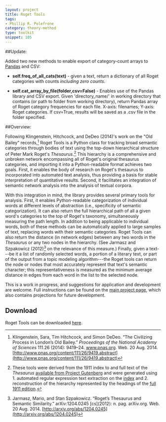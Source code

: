 ```yaml
---
layout: project
title: Roget Tools
tags:
- Phillip R. Polefrone
category: theory-method
type: toolkit
snippet: 105
---
```


##Update: 

Added two new methods to enable export of category-count arrays to [Pandas](http://http://pandas.pydata.org/) and CSV:

* **self.freq_of_all_cats(text)** - given a text, return a dictionary of all Roget categories with counts *including zero counts*. 

* **self.cat_array_by_file(folder,csv=False)** - Enables use of the Pandas library and CSV export. Given 'directory\_name/' in working directory that contains (or path to folder from working directory), return Pandas array of Roget category frequencies for each file. X-axis: filenames; Y-axis: Roget categories. If csv=True, results will be saved as a .csv file in the folder specified.

##Overview:

Following Klingenstein, Hitchcock, and DeDeo (2014)'s work on the "Old Bailey" records,[^1] Roget Tools is a Python class for tracking broad semantic categories through bodies of text using the top-down hierarchical structure of Peter Mark Roget's *Thesaurus*.[^2] This hierarchy is a comprehensive and unbroken network encompassing all of Roget's original thesaurus categories, and importing it into a Python-readable format achieves two goals. First, it enables the body of research on Roget's thesaurus to incorporated into automated text analysis, thus providing a basis for stable interpretation of quantitative results. Second, it facilitates an integration of semantic network analysis into the analysis of textual corpora.

[^1]: Klingenstein, Sara, Tim Hitchcock, and Simon DeDeo. “The Civilizing Process in London’s Old Bailey.” *Proceedings of the National Academy of Sciences* 111.26 \(2014\): 9419–24. www.pnas.org. Web. 20 Aug. 2014. [http://www.pnas.org/content/111/26/9419.abstract](http://www.pnas.org/content/111/26/9419.abstract)

[^2]: These tools were derived from the 1911 index to and full text of the *Thesaurus* [available from Project Gutenberg](http://www.gutenberg.org/ebooks/search/?query=roget) and were generated using 1. automated regular expression text extraction on the [index](http://www.gutenberg.org/cache/epub/10681/pg10681.txt) and 2. reconstruction of the hierarchy represented by the headings of the [full 1911 edition](http://www.gutenberg.org/cache/epub/22/pg22.txt).


With this integration in mind, the library provides several primary tools for analysis. First, it enables Python-readable categorization of individual words at different levels of abstraction (i.e., specificity of semantic categorization). It can also return the full hierarchical path of all a given word's categories to the top of Roget's taxonomy, simultaneously measuring the path length. In addition to being applicable to individual words, both of these methods can be automatically applied to large samples of text, replacing words with their semantic categories. Roget Tools can also return the distance (in network edges) between any two words in the *Thesaurus* or any two nodes in the hierarchy. (See Jarmasz and Szpakowicz (2012)[^3] on the relevance of this measure.) Finally, given a text---be it a list of randomly selected words, a portion of a literary text, or part of the output from a topic modeling algorithm---the Roget tools can return the node or nodes that most accurately represent that text's semantic character; this representativeness is measured as the minimum average distance in edges from each word in the list to the selected node.

This is a work in progress, and suggestions for application and development are welcome. Full instructions can be found on the [main project page](http://prpole.github.io/roget-tools/), which also contains projections for future development.

## Download

Roget Tools can be downloaded [here](https://github.com/prpole/roget-tools/archive/master.zip).

[^3]: Jarmasz, Mario, and Stan Szpakowicz. “Roget’s Thesaurus and Semantic Similarity.” arXiv:1204.0245 \[cs\]\(2012\): n. pag. arXiv.org. Web. 20 Aug. 2014. [http://arxiv.org/abs/1204.0245](http://arxiv.org/abs/1204.0245)
